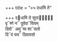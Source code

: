 +++
title = "०५ दधामि ते"

+++
द᳓धामि ते सुता᳓नां᳐  
वृ᳓ष्णे न᳓ पूर्वपा᳓यियम्  
दिवो᳓ अमु᳓ष्य शा᳓सतो  
दि᳓वं यय᳓ दिवावसो